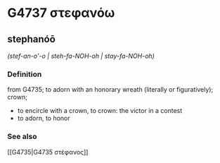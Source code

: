 # G4737 στεφανόω

## stephanóō

_(stef-an-o'-o | steh-fa-NOH-oh | stay-fa-NOH-oh)_

### Definition

from G4735; to adorn with an honorary wreath (literally or figuratively); crown; 

- to encircle with a crown, to crown: the victor in a contest
- to adorn, to honor

### See also

[[G4735|G4735 στέφανος]]
